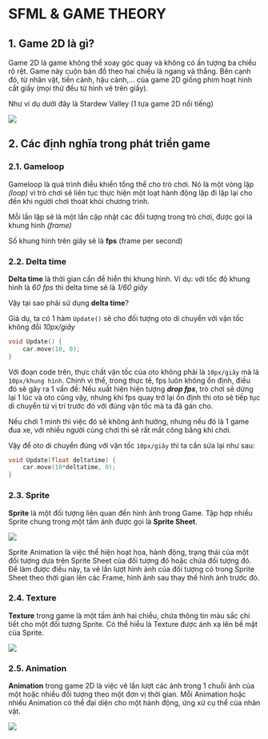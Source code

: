 # SFML & GAME THEORY

## 1. Game 2D là gì?

Game 2D là game không thể xoay góc quay và không có ấn tượng ba chiều rõ rệt. Game này cuộn bản đồ theo hai chiều là ngang và thẳng. Bên cạnh đó, từ nhân vật, tiền cảnh, hậu cảnh,… của game 2D giống phim hoạt hình cắt giấy (mọi thứ đều từ hình vẽ trên giấy).

Như ví dụ dưới đây là Stardew Valley (1 tựa game 2D nổi tiếng)

![](https://arena.fpt.edu.vn/wp-content/uploads/2020/05/khai-quat-ve-thiet-ke-do-hoa-game-2d-768x432.jpg)

## 2. Các định nghĩa trong phát triển game

### 2.1. Gameloop

Gameloop là quá trình điều khiển tổng thể cho trò chơi. Nó là một vòng lặp *(loop)* vì trò chơi sẽ liên tục thực hiện một loạt hành động lặp đi lặp lại cho đến khi người chơi thoát khỏi chương trình.

Mỗi lần lặp sẽ là một lần cập nhật các đối tượng trong trò chơi, được gọi là khung hình *(frame)*

Số khung hình trên giây sẽ là **fps** (frame per second)

### 2.2. Delta time

**Delta time** là thời gian cần để hiển thị khung hình.
Ví dụ: với tốc độ khung hình là *60 fps* thì delta time sẽ là *1/60 giây*

Vậy tại sao phải sử dụng **delta time**?

Giả dụ, ta có 1 hàm `Update()` sẽ cho đối tượng oto di chuyển với vận tốc không đổi *10px/giây*

```cpp
void Update() {
    car.move(10, 0);
}
```
Với đoạn code trên, thực chất vận tốc của oto không phải là `10px/giây` mà là `10px/khung hình`. Chính vì thế, trong thực tế, fps luôn không ổn định, điều đó sẽ gây ra 1 vấn đề: Nếu xuất hiện hiện tượng ***drop fps***, trò chơi sẽ dừng lại 1 lúc và oto cũng vậy, nhưng khi fps quay trở lại ổn định thì oto sẽ tiếp tục di chuyển từ vị trí trước đó với đúng vận tốc mà ta đã gán cho.

Nếu chơi 1 mình thì việc đó sẽ không ảnh hưởng, nhưng nếu đó là 1 game đua xe, với nhiều người cùng chơi thì sẽ rất mất công bằng khi chơi.

Vậy để oto di chuyển đúng với vận tốc `10px/giây` thì ta cần sửa lại như sau:

```cpp
void Update(float deltatime) {
    car.move(10*deltatime, 0);
}
```
### 2.3. Sprite

**Sprite** là một đối tượng liên quan đến hình ảnh trong Game. Tập hợp nhiều Sprite chung trong một tấm ảnh được gọi là **Sprite Sheet**.

![](https://resources.stdio.vn/content/article/5efc46f82428af7c45726099/resources/res-1593745031-1593745031660.png)

Sprite Animation là việc thể hiện hoạt họa, hành động, trạng thái của một đối tượng dựa trên Sprite Sheet của đối tượng đó hoặc chứa đối tượng đó. Để làm được điều này, ta vẽ lần lượt hình ảnh của đối tượng có trong Sprite Sheet theo thời gian lên các Frame, hình ảnh sau thay thế hình ảnh trước đó.

### 2.4. Texture

**Texture** trong game là một tấm ảnh hai chiều, chứa thông tin màu sắc chi tiết cho một đối tượng Sprite. Có thể hiểu là Texture được ánh xạ lên bề mặt của Sprite.

![](https://www.sfml-dev.org/tutorials/2.5/images/graphics-sprites-definition.png)

### 2.5. Animation

**Animation** trong game 2D là việc vẽ lần lượt các ảnh trong 1 chuỗi ảnh của một hoặc nhiều đối tượng theo một đơn vị thời gian. Mỗi Animation hoặc nhiều Animation có thể đại diện cho một hành động, ứng xử cụ thể của nhân vật.

![](https://resources.stdio.vn/content/article/5efc46f82428af7c45726099/resources/res-1593616904-1593616904291.gif)
